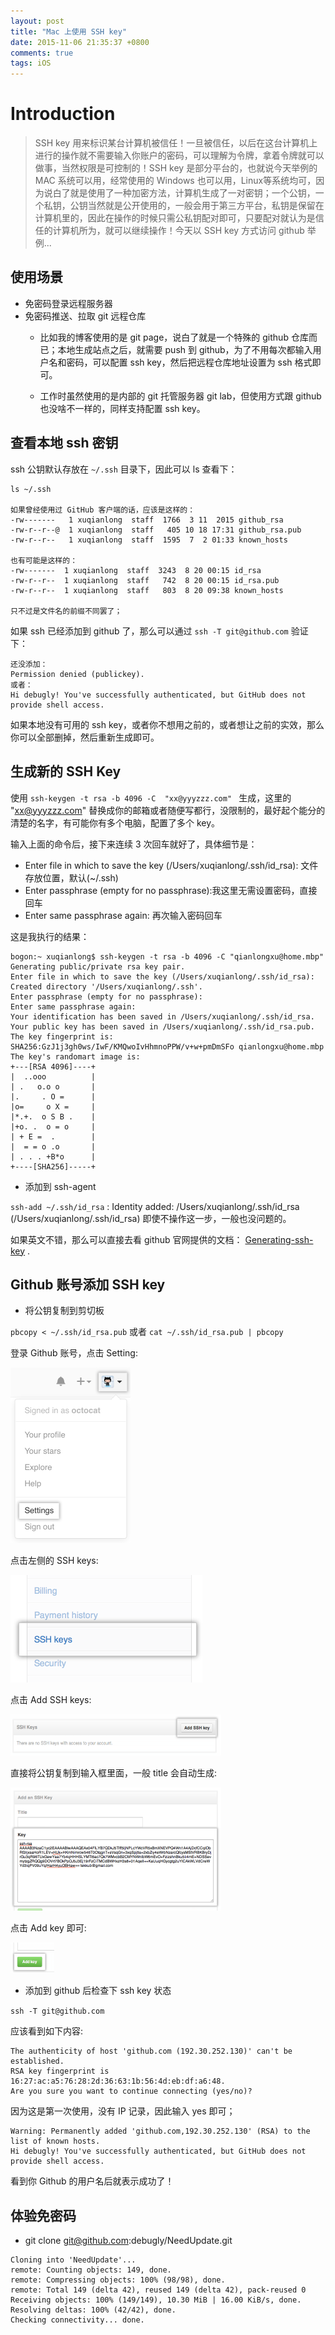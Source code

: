 ```yaml
---
layout: post
title: "Mac 上使用 SSH key"
date: 2015-11-06 21:35:37 +0800
comments: true
tags: iOS
---
```


Introduction
============

> SSH key 用来标识某台计算机被信任！一旦被信任，以后在这台计算机上进行的操作就不需要输入你账户的密码，可以理解为令牌，拿着令牌就可以做事，当然权限是可控制的！SSH key 是部分平台的，也就说今天举例的 MAC 系统可以用，经常使用的 Windows 也可以用，Linux等系统均可，因为说白了就是使用了一种加密方法，计算机生成了一对密钥；一个公钥，一个私钥，公钥当然就是公开使用的，一般会用于第三方平台，私钥是保留在计算机里的，因此在操作的时候只需公私钥配对即可，只要配对就认为是信任的计算机所为，就可以继续操作！今天以 SSH key 方式访问 github 举例...

## 使用场景

- 免密码登录远程服务器
- 免密码推送、拉取 git 远程仓库
    - 比如我的博客使用的是 git page，说白了就是一个特殊的 github 仓库而已；本地生成站点之后，就需要 push 到 github，为了不用每次都输入用户名和密码，可以配置 ssh key，然后把远程仓库地址设置为 ssh 格式即可。

    - 工作时虽然使用的是内部的 git 托管服务器 git lab，但使用方式跟 github 也没啥不一样的，同样支持配置 ssh key。

## 查看本地 ssh 密钥

ssh 公钥默认存放在 `~/.ssh` 目录下，因此可以 ls 查看下：

```shell
ls ~/.ssh

如果曾经使用过 GitHub 客户端的话，应该是这样的：
-rw-------   1 xuqianlong  staff  1766  3 11  2015 github_rsa
-rw-r--r--@  1 xuqianlong  staff   405 10 18 17:31 github_rsa.pub
-rw-r--r--   1 xuqianlong  staff  1595  7  2 01:33 known_hosts

也有可能是这样的：
-rw-------  1 xuqianlong  staff  3243  8 20 00:15 id_rsa
-rw-r--r--  1 xuqianlong  staff   742  8 20 00:15 id_rsa.pub
-rw-r--r--  1 xuqianlong  staff   803  8 20 09:38 known_hosts

只不过是文件名的前缀不同罢了；
```

如果 ssh 已经添加到 github 了，那么可以通过 `ssh -T git@github.com` 验证下：

```
还没添加：
Permission denied (publickey).
或者：
Hi debugly! You've successfully authenticated, but GitHub does not provide shell access.
```

如果本地没有可用的 ssh key，或者你不想用之前的，或者想让之前的实效，那么你可以全部删掉，然后重新生成即可。

## 生成新的 SSH Key

使用 `ssh-keygen -t rsa -b 4096 -C  "xx@yyyzzz.com" ` 生成，这里的 "xx@yyyzzz.com" 替换成你的邮箱或者随便写都行，没限制的，最好起个能分的清楚的名字，有可能你有多个电脑，配置了多个 key。

输入上面的命令后，接下来连续 3 次回车就好了，具体细节是：

- Enter file in which to save the key (/Users/xuqianlong/.ssh/id_rsa): 文件存放位置，默认(~/.ssh)
- Enter passphrase (empty for no passphrase):我这里无需设置密码，直接回车
- Enter same passphrase again: 再次输入密码回车

这是我执行的结果：

```shell
bogon:~ xuqianlong$ ssh-keygen -t rsa -b 4096 -C "qianlongxu@home.mbp"
Generating public/private rsa key pair.
Enter file in which to save the key (/Users/xuqianlong/.ssh/id_rsa): 
Created directory '/Users/xuqianlong/.ssh'.
Enter passphrase (empty for no passphrase): 
Enter same passphrase again: 
Your identification has been saved in /Users/xuqianlong/.ssh/id_rsa.
Your public key has been saved in /Users/xuqianlong/.ssh/id_rsa.pub.
The key fingerprint is:
SHA256:GzJ1j3gh0ws/IwF/KMQwoIvHhmnoPPW/v+w+pmDmSFo qianlongxu@home.mbp
The key's randomart image is:
+---[RSA 4096]----+
|  ..ooo          |
| .   o.o o       |
|.     . O =      |
|o=     o X =     |
|*.+.  o S B .    |
|+o. .  o = o     |
| + E =  .        |
|  = = o .o       |
| . . . +B*o      |
+----[SHA256]-----+
```

- 添加到 ssh-agent

`ssh-add ~/.ssh/id_rsa` : Identity added: /Users/xuqianlong/.ssh/id_rsa (/Users/xuqianlong/.ssh/id_rsa) 即使不操作这一步，一般也没问题的。


如果英文不错，那么可以直接去看 github 官网提供的文档： [Generating-ssh-key](https://help.github.com/articles/generating-ssh-keys/) .


## Github 账号添加 SSH key

- 将公钥复制到剪切板

`pbcopy < ~/.ssh/id_rsa.pub`
或者
`cat ~/.ssh/id_rsa.pub | pbcopy`

登录 Github 账号，点击 Setting:

<img src="/images/201511/userbar-account-settings.png" width="192" height="281">

点击左侧的 SSH keys:

<img src="/images/201511/settings-sidebar-ssh-keys.png" width="307" height="172">

点击 Add SSH keys:

<img src="/images/201511/ssh-add-ssh-key.png" width="337" height="66">

直接将公钥复制到输入框里面，一般 title 会自动生成:

<img src="/images/201511/ssh-key-paste.png" width="337" height="197">

点击 Add key 即可:

<img src="/images/201511/ssh-add-key.png" width="70" height="49">

- 添加到 github 后检查下 ssh key 状态 

`ssh -T git@github.com`

应该看到如下内容:

```
The authenticity of host 'github.com (192.30.252.130)' can't be established.
RSA key fingerprint is 16:27:ac:a5:76:28:2d:36:63:1b:56:4d:eb:df:a6:48.
Are you sure you want to continue connecting (yes/no)?
```
因为这是第一次使用，没有 IP 记录，因此输入 yes 即可；

```
Warning: Permanently added 'github.com,192.30.252.130' (RSA) to the list of known hosts.
Hi debugly! You've successfully authenticated, but GitHub does not provide shell access.
```

看到你 Github 的用户名后就表示成功了！

## 体验免密码

- git clone git@github.com:debugly/NeedUpdate.git

```shell
Cloning into 'NeedUpdate'...
remote: Counting objects: 149, done.
remote: Compressing objects: 100% (98/98), done.
remote: Total 149 (delta 42), reused 149 (delta 42), pack-reused 0
Receiving objects: 100% (149/149), 10.30 MiB | 16.00 KiB/s, done.
Resolving deltas: 100% (42/42), done.
Checking connectivity... done.
```
